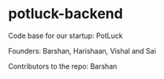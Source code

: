 # potluck-backend

Code base for our startup: PotLuck

Founders: Barshan, Harishaan, Vishal and Sai

Contributors to the repo: Barshan 


